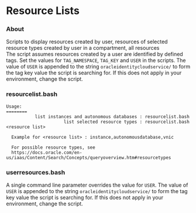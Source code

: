 # Resource Lists
### About
Scripts to display resources created by user, resources of selected resource types created by user in a compartment, all resources<br>
The script assumes resources created by a user are identified by defined tags. Set the values for `TAG_NAMESPACE`, `TAG_KEY` and `USER` in the scripts. The value of `USER` is appended to the string `oracleidentitycloudservice/` to form the tag key value the script is searching for. If this does not apply in your environment, change the script.

### resourcelist.bash
```
Usage:
========
           list instances and autonomous databases : resourcelist.bash
                      list selected resource types : resourcelist.bash <resource list>

  Example for <resource list> : instance,autonomousdatabase,vnic

  For possible resource types, see
  https://docs.oracle.com/en-us/iaas/Content/Search/Concepts/queryoverview.htm#resourcetypes

```
### userresources.bash
A single command line parameter overrides the value for `USER`. The value of `USER` is appended to the string `oracleidentitycloudservice/` to form the tag key value the script is searching for. If this does not apply in your environment, change the script.
